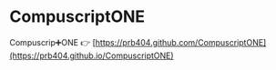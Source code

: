 # CompuscriptONE

Compuscrip➕ONE
👉 [https://prb404.github.com/CompuscriptONE](https://prb404.github.io/CompuscriptONE)
